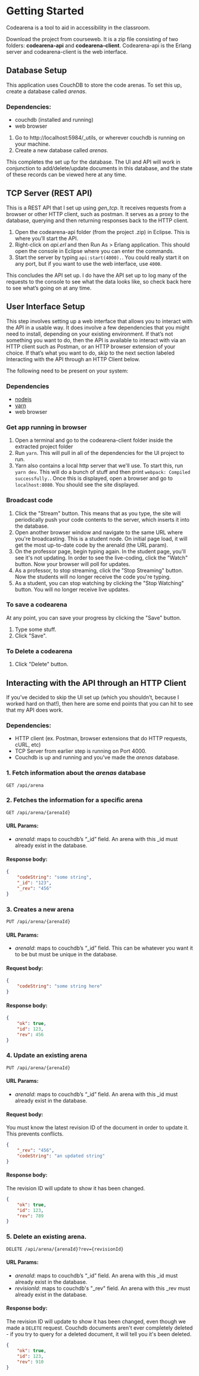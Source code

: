 # Getting Started
Codearena is a tool to aid in accessibility in the classroom.

Download the project from courseweb. It is a zip file consisting of two folders: **codearena-api** and **codearena-client**. Codearena-api is the Erlang server and codearena-client is the web interface.

## Database Setup
This application uses CouchDB to store the code arenas. To set this up, create a database called *arenas*.

### **Dependencies:**
- couchdb (installed and running)
- web browser

1. Go to http://localhost:5984/_utils, or wherever couchdb is running on your machine.
2. Create a new database called *arenas*.

This completes the set up for the database. The UI and API will work in conjunction to add/delete/update documents in this database, and the state of these records can be viewed here at any time.

## TCP Server (REST API)
This is a REST API that I set up using *gen_tcp*. It receives requests from a browser or other HTTP client, such as postman. It serves as a proxy to the database, querying and then returning responses back to the HTTP client.

1. Open the codearena-api folder (from the project .zip) in Eclipse. This is where you’ll start the API.
2. Right-click on *api.erl* and then Run As > Erlang application. This should open the console in Eclipse where you can enter the commands.
3. Start the server by typing `api:start(4000).`. You could really start it on any port, but if you want to use the web interface, use `4000`.

This concludes the API set up. I do have the API set up to log many of the requests to the console to see what the data looks like, so check back here to see what’s going on at any time.

## User Interface Setup
This step involves setting up a web interface that allows you to interact with the API in a usable way. It does involve a few dependencies that you might need to install, depending on your existing environment. If that’s not something you want to do, then the API is available to interact with via an HTTP client such as Postman, or an HTTP browser extension of your choice. If that’s what you want to do, skip to the next section labeled Interacting with the API through an HTTP Client below.

The following need to be present on your system:
### **Dependencies**
- [nodejs](https://nodejs.org/en/download/)
- [yarn](https://yarnpkg.com/lang/en/docs/install)
- web browser

### Get app running in browser
1. Open a terminal and go to the codearena-client folder inside the extracted project folder
2. Run `yarn`. This will pull in all of the dependencies for the UI project to run.
3. Yarn also contains a local http server that we'll use. To start this, run `yarn dev`. This will do a bunch of stuff and then print `webpack: Compiled successfully.`. Once this is displayed, open a browser and go to `localhost:8080`. You should see the site displayed.

### Broadcast code
1. Click the "Stream" button. This means that as you type, the site will periodically push your code contents to the server, which inserts it into the database.
2. Open another browser window and navigate to the same URL where you're broadcasting. This is a student node. On initial page load, it will get the most up-to-date code by the arenaId (the URL param).
3. On the professor page, begin typing again. In the student page, you'll see it's not updating. In order to see the live-coding, click the "Watch" button. Now your browser will poll for updates.
4. As a professor, to stop streaming, click the "Stop Streaming" button. Now the students will no longer receive the code you're typing.
5. As a student, you can stop watching by clicking the "Stop Watching" button. You will no longer receive live updates.

### To save a codearena
At any point, you can save your progress by clicking the "Save" button.
1. Type some stuff.
2. Click "Save".

### To Delete a codearena
1. Click "Delete" button.

## Interacting with the API through an HTTP Client
If you’ve decided to skip the UI set up (which you shouldn’t, because I worked hard on that!), then here are some end points that you can hit to see that my API does work.

### **Dependencies**:
- HTTP client (ex. Postman, browser extensions that do HTTP requests, cURL, etc)
- TCP Server from earlier step is running on Port 4000.
- Couchdb is up and running and you've made the *arenas* database.

### 1. Fetch information about the *arenas* database
`GET /api/arena`

### 2. Fetches the information for a specific arena
`GET /api/arena/{arenaId}`

#### **URL Params**:
- *arenaId*: maps to couchdb’s “_id” field. An arena with this _id must already exist in the database.

#### **Response body**:
````json
{
    "codeString": "some string",
    "_id": "123",
    "_rev": "456"
}
````

### 3. Creates a new arena
`PUT /api/arena/{arenaId}`

#### **URL Params**:
- *arenaId*: maps to couchdb’s “_id” field. This can be whatever you want it to be but must be unique in the database.

#### **Request body**:
````json
{
    "codeString": "some string here"
}
````

#### **Response body**:
````json
{
    "ok": true,
    "id": 123,
    "rev": 456
}
````

### 4. Update an existing arena
`PUT /api/arena/{arenaId}`

#### **URL Params:**
- *arenaId*: maps to couchdb’s “_id” field. An arena with this _id must already exist in the database.

#### **Request body**:
You must know the latest revision ID of the document in order to update it. This prevents conflicts.

````json
{
    "_rev": "456",
    "codeString": "an updated string"
}
````

#### **Response body**:
The revision ID will update to show it has been changed.

````json
{
    "ok": true,
    "id": 123,
    "rev": 789
}
````

### 5. Delete an existing arena.
`DELETE /api/arena/{arenaId}?rev={revisionId}`

#### **URL Params:**
- *arenaId*: maps to couchdb’s “_id” field. An arena with this _id must already exist in the database.
- *revisionId*: maps to couchdb's "_rev" field. An arena with this _rev must already exist in the database.

#### **Response body**:
The revision ID will update to show it has been changed, even though we made a `DELETE` request. Couchdb documents aren't ever completely deleted - if you try to query for a deleted document, it will tell you it's been deleted.

````json
{
    "ok": true,
    "id": 123,
    "rev": 910
}
````